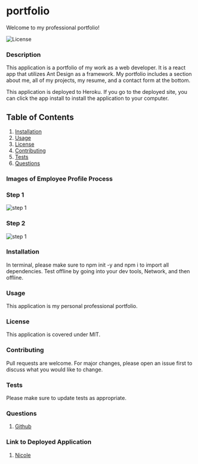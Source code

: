 # portfolio
Welcome to my professional portfolio!


![License](https://img.shields.io/badge/License-MIT-yellow.svg)

### Description
This application is a portfolio of my work as a web developer. It is a react app that utilizes Ant Design as a framework. My portfolio includes a section about me, all of my projects, my resume, and a contact form at the bottom. 

This application is deployed to Heroku. If you go to the deployed site, you can click the app install to install the application to your computer. 

    
## Table of Contents
1. [Installation](#installation)
2. [Usage](#usage)
3. [License](#license)
4. [Contributing](#contributing)
5. [Tests](#tests)
6. [Questions](#questions)

### Images of Employee Profile Process

### Step 1

![step 1](public/images_readme/step1.png)

### Step 2

![step 1](public/images_readme/step2.png)



### Installation
In terminal, please make sure to npm init -y and npm i to import all dependencies. Test offline by going into your dev tools, Network, and then offline.  

### Usage
This application is my personal professional portfolio. 

### License 

This application is covered under MIT.


### Contributing 
Pull requests are welcome. For major changes, please open an issue first to discuss what you would like to change.

### Tests
Please make sure to update tests as appropriate.


### Questions
1. [Github](https://github.com/nicoleremy95/competitive-portfolio)

### Link to Deployed Application
1. [Nicole](https://ner-portfolio.herokuapp.com/)
    
     